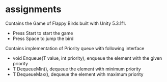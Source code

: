 # assignments
Contains the Game of Flappy Birds built with Unity 5.3.1f1.
- Press Start to start the game
- Press Space to jump the bird

Contains implementation of Priority queue with following interface
- void Enqueue(T value, int priority), enqueue the element with the given priority
- T DequeueMin(), dequeue the element with minimum priority
- T DequeueMax(), dequeue the element with maximum priority
